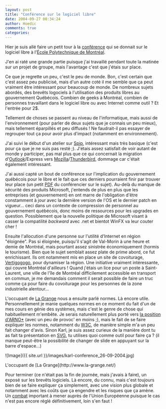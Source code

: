 ```yaml
---
layout: post
title: "Conférence sur le logiciel libre"
date: 2004-09-27 00:34:24
author: Hoedic
comments: true
categories: 
---
```



Hier je suis allé faire un petit tour à la [conférence](http://facil.qc.ca/conferences/2004-09-25/horaire) qui se donnait sur le logiciel libre à l'[École Polytechnique de Montréal](http://www.polymtl.ca/).

J'en ai raté une grande partie puisque j'ai travaillé pendant toute la matinée sur un projet de groupe, mais l'avantage c'est que j'étais sur place.

Ce que je regrette un peu, c'est le peu de monde. Bon, c'est certain que c'est assez peu publicisé, mais d'un autre coté il me semble que ça peut vraiment être intéressant pour beaucoup de monde. De nombreux sujets abordés, des brevêts logociels à l'utilisation des produits libres au gouvernement Québécois. Combien de geeks à Montréal, combien de personnes travaillant dans le logiciel libre ou avec Internet comme outil ? Et l'entrée pour 2$.

Tellement de choses se passent au niveau de l'informatique, mais aussi de l'environnement (pour parler de deux sujets que je connais un peu mieux), mais tellement éparpillés et peu diffusés ! Ne faudrait-il pas essayer de regrouper tout ça pour avoir plus d'impact (notamment en environnement).

J'ai suivi le début d'un atelier sur [Spip](http://www.spip.net/), intéressant mais très basique (c'est pour ça que je ne suis pas resté ;). J'étais assez satisfait de voir autant de monde y participer, pas mal plus que ce qui concernait la migration d'[Outlook](http://www.microsoft.com/outlook/)/Express vers [Mozilla](http://www.mozilla.org/)/[Thunderbird](http://www.mozilla.org/products/thunderbird/), dommage car c'était également intéressant.

J'ai aussi capté un bout de conférence sur l'implication du gouvernement québécois pour le libre et le fait que ces derniers pourraient finir par trouver leur place (un petit [PDF](http://www.tresor.gouv.qc.ca/inforoute/fiq-logiciel_libre.pdf) du conférencier sur le sujet). Au-delà du manque de sécurité des produits Microsoft, j'entends de plus en plus que les entreprises (et gouvernement) en ont marre de l'obligation d'être constamment à jour avec la dernière version de l'OS et le dernier patch en vigueur... ceci dans un contexte de compression de personnel au gouvernement québécois, donc moins de ressources pour les upgrades en question. Possiblement que la nouvelle politique de Microsoft visant à casser la compatilité *backward* avec .net et bientot WinFX va leur couter cher !

Ensuite l'allocution d'une personne sur l'utilité d'Internet en région "éloignée". Pas si éloignée, puisqu'il s'agit de Val-Morin à une heure et demie de Montréal, mais pourtant assez sinistrée économiquement (hormis le tourisme). Bien que le sujet semblait assez plate de prime abord, ce fut enrichissant. Ils ont notamment mis en place un site de covoiturage, [Vertigogogo](http://www.vertigogogo.ca/), pour dynamiser la région. Une initiative vraiment intéressante, qui couvre Montréal d'ailleurs ! Quand j'étais un lice pour un poste à Saint-Laurent, une ville de l'île de Montréal difficilement accessible en transport en commun, je me demandais comment il serait possible de faire un truc comme ça pour faire du covoiturage pour les personnes de la zone industrielle alentour...

L'occupant de [La Grange](http://www.la-grange.net/) nous a ensuite parlé normes. Là encore utile. Personnellement je manie quelques normes en ce moment du fait d'un de mes cours en génie des systèmes, mais c'est le genre de chose qui habituellement m'embête. Je serais naturellement plus porté vers [la position d'ARNO*](http://www.uzine.net/article1979.html) (avec un peu de provoc' en moins ;), mais le fait de se faire expliquer les normes, notamment du [W3C](http://www.w3.org/), de manière simple m'a un peu fait changer d'avis. Sinon Karl, je suis assez curieux de la manière dont tu as fait ta présentation en [SVG](http://www.w3.org/Graphics/SVG/), tu utilises quoi comme outil pour faire ça ? (il manque peut-être la possibilité de changer de slide en appuyant sur la barre d'espace...)

![Image]({{ site.url }}/images/karl-conference_26-09-2004.jpg)
<div class="photoattrib">L'occupant de [La Grange](http://www.la-grange.net/)</div>



Pour terminer (ce n'était pas la fin de journée, mais j'avais à faire), un exposé sur les brevêts logiciels. Là encore, du connu, mais c'est toujours bien de se faire expliquer ça simplement, avec une vision plus globale et notamment avec les coûts que ça engendre et les risques que ça amène. Un [combat](http://petition.eurolinux.org/index_html) important à mener auprès de l'Union Européenne puisque le cas n'est pas encore réglé définitivement, loin s'en faut !